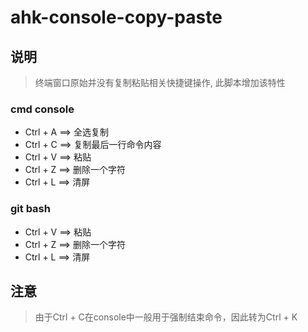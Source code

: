 # ahk-console-copy-paste


## 说明
> 终端窗口原始并没有复制粘贴相关快捷键操作, 此脚本增加该特性


### cmd console
* Ctrl + A ==> 全选复制
* Ctrl + C ==> 复制最后一行命令内容
* Ctrl + V ==> 粘贴
* Ctrl + Z ==> 删除一个字符
* Ctrl + L ==> 清屏


### git bash
* Ctrl + V ==> 粘贴
* Ctrl + Z ==> 删除一个字符
* Ctrl + L ==> 清屏


## 注意
> 由于Ctrl + C在console中一般用于强制结束命令，因此转为Ctrl + K